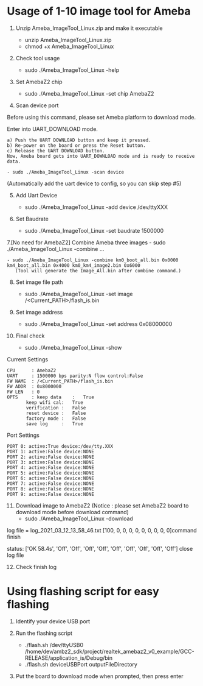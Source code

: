 # Usage of 1-10 image tool for Ameba

1. Unzip Ameba_ImageTool_Linux.zip and make it executable
    - unzip Ameba_ImageTool_Linux.zip
    - chmod +x Ameba_ImageTool_Linux


2. Check tool usage
    - sudo ./Ameba_ImageTool_Linux -help


3. Set AmebaZ2 chip
	- sudo ./Ameba_ImageTool_Linux -set chip AmebaZ2

4. Scan device port

Before using this command, please set Ameba platform to download mode.

Enter into UART_DOWNLOAD mode.

	a) Push the UART DOWNLOAD button and keep it pressed.
	b) Re-power on the board or press the Reset button.
	c) Release the UART DOWNLOAD button.
	Now, Ameba board gets into UART_DOWNLOAD mode and is ready to receive data.

	- sudo ./Ameba_ImageTool_Linux -scan device
(Automatically add the uart device to config, so you can skip step #5)

5. Add Uart Device
	- sudo ./Ameba_ImageTool_Linux -add device /dev/ttyXXX

6. Set Baudrate
	- sudo ./Ameba_ImageTool_Linux -set baudrate 1500000

7.[No need for AmebaZ2] Combine Ameba three images
	- sudo ./Ameba_ImageTool_Linux -combine <file1> <offset1> <file2> <offset2> ...

	- sudo ./Ameba_ImageTool_Linux -combine km0_boot_all.bin 0x0000 km4_boot_all.bin 0x4000 km0_km4_image2.bin 0x6000
       (Tool will generate the Image_All.bin after combine command.)


8. Set image file path
    - sudo ./Ameba_ImageTool_Linux -set image /<Current_PATH>/flash_is.bin


9. Set image address
    - sudo ./Ameba_ImageTool_Linux -set address 0x08000000


10. Final check
	- sudo ./Ameba_ImageTool_Linux -show

Current Settings

	CPU      : AmebaZ2
	UART     : 1500000 bps parity:N flow control:False
	FW NAME  : /<Current_PATH>/flash_is.bin
	FW ADDR  : 0x8000000
	FW LEN   : 0
	OPTS     : keep data    :	True
		   keep wifi cal:	True
		   verification :	False
		   reset device :	False
		   factory mode :	False
		   save log     :	True
Port Settings

	PORT 0: active:True device:/dev/tty.XXX
	PORT 1: active:False device:NONE
	PORT 2: active:False device:NONE
	PORT 3: active:False device:NONE
	PORT 4: active:False device:NONE
	PORT 5: active:False device:NONE
	PORT 6: active:False device:NONE
	PORT 7: active:False device:NONE
	PORT 8: active:False device:NONE
	PORT 9: active:False device:NONE


11. Download image to AmebaZ2
(Notice : please set AmebaZ2 board to download mode before download command)
	- sudo ./Ameba_ImageTool_Linux -download

log file = log_2021_03_12_13_58_46.txt
[100, 0, 0, 0, 0, 0, 0, 0, 0, 0]command finish

status: ['OK 58.4s', 'Off', 'Off', 'Off', 'Off', 'Off', 'Off', 'Off', 'Off', 'Off']
close log file

12. Check finish log

# Using flashing script for easy flashing

1. Identify your device USB port

2. Run the flashing script
    - ./flash.sh /dev/ttyUSB0 /home/dev/ambz2_sdk/project/realtek_amebaz2_v0_example/GCC-RELEASE/application_is/Debug/bin
    - ./flash.sh deviceUSBPort outputFileDirectory
	
3. Put the board to download mode when prompted, then press enter
